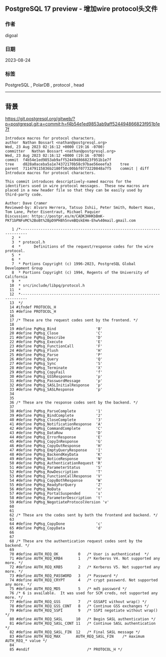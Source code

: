 ## PostgreSQL 17 preview - 增加wire protocol头文件    
                                                                                                                                        
### 作者                                                                                                                  
digoal                                                                                                                  
                                                                                                                  
### 日期                                                                                                                  
2023-08-24                                                                                                             
                                                                                                        
### 标签                                                                                                                  
PostgreSQL , PolarDB , protocol , head                  
                                                                                                                  
----                                                                                                                  
                                                                                                                  
## 背景     
https://git.postgresql.org/gitweb/?p=postgresql.git;a=commit;h=f4b54e1ed9853ab9aff524494866823f951b1e7f  
  
```  
Introduce macros for protocol characters.  
author	Nathan Bossart <nathan@postgresql.org>	  
Wed, 23 Aug 2023 02:16:12 +0000 (19:16 -0700)  
committer	Nathan Bossart <nathan@postgresql.org>	  
Wed, 23 Aug 2023 02:16:12 +0000 (19:16 -0700)  
commit	f4b54e1ed9853ab9aff524494866823f951b1e7f  
tree	d828a0aceba5a1e74372170b58c97bae56eeefa3	tree  
parent	711479115836b2180f50c00bbf0773220848a7f5	commit | diff  
Introduce macros for protocol characters.  
  
This commit introduces descriptively-named macros for the  
identifiers used in wire protocol messages.  These new macros are  
placed in a new header file so that they can be easily used by  
third-party code.  
  
Author: Dave Cramer  
Reviewed-by: Alvaro Herrera, Tatsuo Ishii, Peter Smith, Robert Haas, Tom Lane, Peter Eisentraut, Michael Paquier  
Discussion: https://postgr.es/m/CADK3HHKbBmK-PKf1bPNFoMC%2BoBt%2BpD9PH8h5nvmBQskEHm-Ehw%40mail.gmail.com  
```  
  
```  
   1 /*-------------------------------------------------------------------------  
   2  *  
   3  * protocol.h  
   4  *      Definitions of the request/response codes for the wire protocol.  
   5  *  
   6  *  
   7  * Portions Copyright (c) 1996-2023, PostgreSQL Global Development Group  
   8  * Portions Copyright (c) 1994, Regents of the University of California  
   9  *  
  10  * src/include/libpq/protocol.h  
  11  *  
  12  *-------------------------------------------------------------------------  
  13  */  
  14 #ifndef PROTOCOL_H  
  15 #define PROTOCOL_H  
  16   
  17 /* These are the request codes sent by the frontend. */  
  18   
  19 #define PqMsg_Bind                  'B'  
  20 #define PqMsg_Close                 'C'  
  21 #define PqMsg_Describe              'D'  
  22 #define PqMsg_Execute               'E'  
  23 #define PqMsg_FunctionCall          'F'  
  24 #define PqMsg_Flush                 'H'  
  25 #define PqMsg_Parse                 'P'  
  26 #define PqMsg_Query                 'Q'  
  27 #define PqMsg_Sync                  'S'  
  28 #define PqMsg_Terminate             'X'  
  29 #define PqMsg_CopyFail              'f'  
  30 #define PqMsg_GSSResponse           'p'  
  31 #define PqMsg_PasswordMessage       'p'  
  32 #define PqMsg_SASLInitialResponse   'p'  
  33 #define PqMsg_SASLResponse          'p'  
  34   
  35   
  36 /* These are the response codes sent by the backend. */  
  37   
  38 #define PqMsg_ParseComplete         '1'  
  39 #define PqMsg_BindComplete          '2'  
  40 #define PqMsg_CloseComplete         '3'  
  41 #define PqMsg_NotificationResponse  'A'  
  42 #define PqMsg_CommandComplete       'C'  
  43 #define PqMsg_DataRow               'D'  
  44 #define PqMsg_ErrorResponse         'E'  
  45 #define PqMsg_CopyInResponse        'G'  
  46 #define PqMsg_CopyOutResponse       'H'  
  47 #define PqMsg_EmptyQueryResponse    'I'  
  48 #define PqMsg_BackendKeyData        'K'  
  49 #define PqMsg_NoticeResponse        'N'  
  50 #define PqMsg_AuthenticationRequest 'R'  
  51 #define PqMsg_ParameterStatus       'S'  
  52 #define PqMsg_RowDescription        'T'  
  53 #define PqMsg_FunctionCallResponse  'V'  
  54 #define PqMsg_CopyBothResponse      'W'  
  55 #define PqMsg_ReadyForQuery         'Z'  
  56 #define PqMsg_NoData                'n'  
  57 #define PqMsg_PortalSuspended       's'  
  58 #define PqMsg_ParameterDescription  't'  
  59 #define PqMsg_NegotiateProtocolVersion 'v'  
  60   
  61   
  62 /* These are the codes sent by both the frontend and backend. */  
  63   
  64 #define PqMsg_CopyDone              'c'  
  65 #define PqMsg_CopyData              'd'  
  66   
  67   
  68 /* These are the authentication request codes sent by the backend. */  
  69   
  70 #define AUTH_REQ_OK         0   /* User is authenticated  */  
  71 #define AUTH_REQ_KRB4       1   /* Kerberos V4. Not supported any more. */  
  72 #define AUTH_REQ_KRB5       2   /* Kerberos V5. Not supported any more. */  
  73 #define AUTH_REQ_PASSWORD   3   /* Password */  
  74 #define AUTH_REQ_CRYPT      4   /* crypt password. Not supported any more. */  
  75 #define AUTH_REQ_MD5        5   /* md5 password */  
  76 /* 6 is available.  It was used for SCM creds, not supported any more. */  
  77 #define AUTH_REQ_GSS        7   /* GSSAPI without wrap() */  
  78 #define AUTH_REQ_GSS_CONT   8   /* Continue GSS exchanges */  
  79 #define AUTH_REQ_SSPI       9   /* SSPI negotiate without wrap() */  
  80 #define AUTH_REQ_SASL      10   /* Begin SASL authentication */  
  81 #define AUTH_REQ_SASL_CONT 11   /* Continue SASL authentication */  
  82 #define AUTH_REQ_SASL_FIN  12   /* Final SASL message */  
  83 #define AUTH_REQ_MAX       AUTH_REQ_SASL_FIN    /* maximum AUTH_REQ_* value */  
  84   
  85 #endif                          /* PROTOCOL_H */  
```  
    
